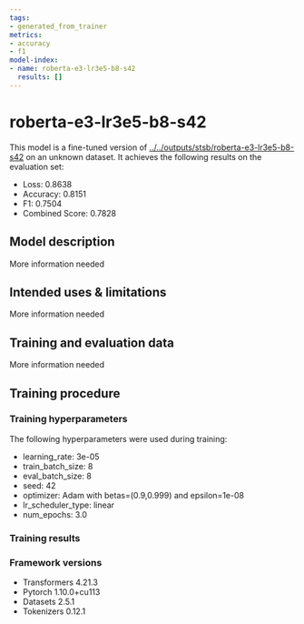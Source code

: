 ```yaml
---
tags:
- generated_from_trainer
metrics:
- accuracy
- f1
model-index:
- name: roberta-e3-lr3e5-b8-s42
  results: []
---
```


<!-- This model card has been generated automatically according to the information the Trainer had access to. You
should probably proofread and complete it, then remove this comment. -->

# roberta-e3-lr3e5-b8-s42

This model is a fine-tuned version of [../../outputs/stsb/roberta-e3-lr3e5-b8-s42](https://huggingface.co/../../outputs/stsb/roberta-e3-lr3e5-b8-s42) on an unknown dataset.
It achieves the following results on the evaluation set:
- Loss: 0.8638
- Accuracy: 0.8151
- F1: 0.7504
- Combined Score: 0.7828

## Model description

More information needed

## Intended uses & limitations

More information needed

## Training and evaluation data

More information needed

## Training procedure

### Training hyperparameters

The following hyperparameters were used during training:
- learning_rate: 3e-05
- train_batch_size: 8
- eval_batch_size: 8
- seed: 42
- optimizer: Adam with betas=(0.9,0.999) and epsilon=1e-08
- lr_scheduler_type: linear
- num_epochs: 3.0

### Training results



### Framework versions

- Transformers 4.21.3
- Pytorch 1.10.0+cu113
- Datasets 2.5.1
- Tokenizers 0.12.1

